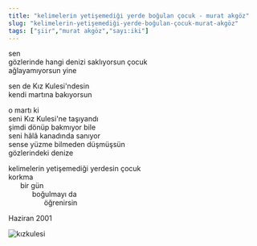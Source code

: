 ```yaml
---
title: "kelimelerin yetişemediği yerde boğulan çocuk - murat akgöz"
slug: "kelimelerin-yetişemediği-yerde-boğulan-çocuk-murat-akgöz"
tags: ["şiir","murat akgöz","sayı:iki"]
---
```


sen\
gözlerinde hangi denizi saklıyorsun çocuk\
ağlayamıyorsun yine

sen de Kız Kulesi'ndesin\
kendi martına bakıyorsun

o martı ki\
seni Kız Kulesi'ne taşıyandı\
şimdi dönüp bakmıyor bile\
seni hâlâ kanadında sanıyor\
sense yüzme bilmeden düşmüşsün\
gözlerindeki denize

kelimelerin yetişemediği yerdesin çocuk\
korkma\
      bir gün\
            boğulmayı da\
                  öğrenirsin

Haziran 2001

![kızkulesi](/img/ky02_17a_serapgecu.jpg)
